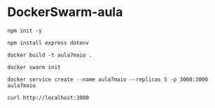 # DockerSwarm-aula

```npm init -y```

```npm install express dotenv```

```docker build -t aula7maio .```

```docker swarm init```

```docker service create --name aula7maio --replicas 5 -p 3000:3000 aula7maio```

```curl http://localhost:3000```
